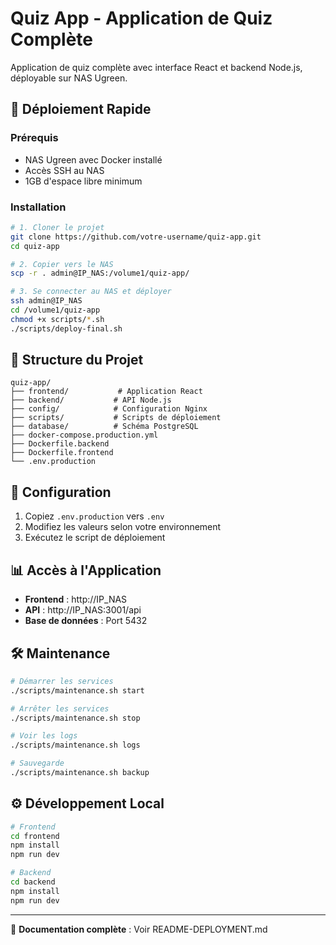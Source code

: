 
# Quiz App - Application de Quiz Complète

Application de quiz complète avec interface React et backend Node.js, déployable sur NAS Ugreen.

## 🚀 Déploiement Rapide

### Prérequis
- NAS Ugreen avec Docker installé
- Accès SSH au NAS
- 1GB d'espace libre minimum

### Installation
```bash
# 1. Cloner le projet
git clone https://github.com/votre-username/quiz-app.git
cd quiz-app

# 2. Copier vers le NAS
scp -r . admin@IP_NAS:/volume1/quiz-app/

# 3. Se connecter au NAS et déployer
ssh admin@IP_NAS
cd /volume1/quiz-app
chmod +x scripts/*.sh
./scripts/deploy-final.sh
```

## 📁 Structure du Projet

```
quiz-app/
├── frontend/           # Application React
├── backend/           # API Node.js
├── config/            # Configuration Nginx
├── scripts/           # Scripts de déploiement
├── database/          # Schéma PostgreSQL
├── docker-compose.production.yml
├── Dockerfile.backend
├── Dockerfile.frontend
└── .env.production
```

## 🔧 Configuration

1. Copiez `.env.production` vers `.env`
2. Modifiez les valeurs selon votre environnement
3. Exécutez le script de déploiement

## 📊 Accès à l'Application

- **Frontend** : http://IP_NAS
- **API** : http://IP_NAS:3001/api
- **Base de données** : Port 5432

## 🛠️ Maintenance

```bash
# Démarrer les services
./scripts/maintenance.sh start

# Arrêter les services
./scripts/maintenance.sh stop

# Voir les logs
./scripts/maintenance.sh logs

# Sauvegarde
./scripts/maintenance.sh backup
```

## ⚙️ Développement Local

```bash
# Frontend
cd frontend
npm install
npm run dev

# Backend
cd backend
npm install
npm run dev
```

---

📖 **Documentation complète** : Voir README-DEPLOYMENT.md
